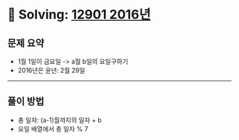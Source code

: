 # 📝 Solving: [12901 2016년](https://school.programmers.co.kr/learn/courses/30/lessons/12901)

## 문제 요약

- 1월 1일이 금요일 -> a월 b일의 요일구하기
- 2016년은 윤년: 2월 29일

---

## 풀이 방법

- 총 일자: (a-1)월까지의 일자 + b
- 요일 배열에서 총 일자 % 7